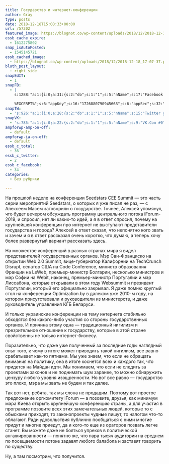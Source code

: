 ```yaml
---
title: Государство и интернет-конференции
author: Gray
type: posts
date: 2018-12-18T15:08:33+00:00
url: /57202
featured_image: https://blognot.co/wp-content/uploads/2018/12/2018-12-18_17-07-37.png
essb_cache_expire:
  - 1612275802
snap_isAutoPosted:
  - 1545145721
essb_cached_image:
  - https://blognot.co/wp-content/uploads/2018/12/2018-12-18_17-07-37.png
bluth_post_layout:
  - right_side
snapEdIT:
  - 1
snapFB:
  - |
    s:1288:"a:1:{i:0;a:31:{s:2:"do";s:1:"1";s:5:"nName";s:17:"Facebook personal";s:9:"msgFormat";s:20:"%TITLE%
    
    %EXCERPT%";s:6:"appKey";s:16:"1726880790945663";s:6:"appSec";s:32:"9915e38ff56996512e9713516c208c4d";s:8:"postType";s:1:"A";s:7:"fltrsOn";i:0;s:5:"fltrs";a:0:{}s:7:"proxyOn";i:0;s:7:"useSURL";i:0;s:1:"v";i:350;s:3:"tpt";s:0:"";s:11:"attachVideo";s:1:"N";s:6:"imgUpl";s:1:"T";s:10:"riComments";s:1:"1";s:12:"riCommentsAA";s:1:"1";s:4:"uMsg";s:0:"";s:11:"accessToken";s:173:"EAAYilsQdH38BAGbBWNeledCJfoCAbh3ym4AOo7xEODbekVAReIRhhi0LAnzPFNAwaat0Tr1xSJoAvsAFJk0GUGmV2bqZBhT8qI3VwPtz681jKSyEZAIsTKbzUciHsYWcVzInMTeIEJAXIR5anW46o6j9lA64XdLsvmYOjvegZDZD";s:8:"authUser";s:17:"10212468541884244";s:12:"authUserName";s:29:"Сергей Петренко";s:4:"pgID";s:32:"133222213376133_2235712893127044";s:9:"wpImgSize";s:4:"full";s:15:"pageAccessToken";s:176:"EAAYilsQdH38BAArYgqPRN5Wkz8N7LbEeqSIxC3YgROS4wqFWGbWukrZAbZC3z29OUDS9aG6y2h0W58mSyspXyC6aBd8RGJaMJlT7C9ortS4TT31ZBIvo0g5meW1hqZBhrwyhi1lmelpiXeH7UBmA6a6BHdHcPFBvFiL4WBZB4NwZDZD";s:8:"isPosted";s:1:"1";s:7:"postURL";s:62:"http://www.facebook.com/133222213376133/posts/2235712893127044";s:5:"pDate";s:19:"2018-12-18 15:08:39";s:9:"isAutoImg";s:1:"A";s:8:"imgToUse";s:0:"";s:9:"isAutoURL";s:1:"A";s:8:"urlToUse";s:0:"";s:4:"doFB";i:0;}}";
snapTW:
  - 's:926:"a:1:{i:0;a:28:{s:2:"do";s:1:"1";s:5:"nName";s:15:"Twitter gray_ru";s:9:"msgFormat";s:14:"%TITLE%  %URL%";s:6:"appKey";s:21:"TtnkhV5ieh7aGiSY4OoJQ";s:6:"appSec";s:41:"HFj5WK0WRg2zQs87LI37ZGRCriUhl7f6tO7YrFVuk";s:7:"fltrsOn";i:0;s:5:"fltrs";a:0:{}s:7:"proxyOn";i:0;s:7:"useSURL";i:0;s:1:"v";i:350;s:5:"twURL";s:27:"https://twitter.com/gray_ru";s:11:"accessToken";s:50:"8518642-cnreXiVT5UwLikpn799CLpoo1W61fufZeTA4z39PIi";s:14:"accessTokenSec";s:45:"36nJUfLC6ZS1VLbdK44CrCxDUIE5u1wYJEQCYnKoKXAUs";s:5:"tw140";i:0;s:10:"riComments";s:1:"1";s:11:"riCommentsM";s:1:"1";s:12:"riCommentsAA";s:1:"1";s:8:"attchImg";s:1:"1";s:9:"wpImgSize";s:4:"full";s:8:"isPosted";s:1:"1";s:4:"pgID";s:19:"1075045189503324160";s:7:"postURL";s:54:"https://twitter.com/gray_ru/status/1075045189503324160";s:5:"pDate";s:19:"2018-12-18 15:08:41";s:9:"isAutoImg";s:1:"A";s:8:"imgToUse";s:0:"";s:9:"isAutoURL";s:1:"A";s:8:"urlToUse";s:0:"";s:4:"doTW";i:0;}}";'
snapVK:
  - 's:785:"a:1:{i:0;a:22:{s:2:"do";s:1:"1";s:5:"nName";s:9:"VK.Com #0";s:9:"msgFormat";s:9:"%EXCERPT%";s:8:"postType";s:1:"I";s:7:"fltrsOn";i:0;s:5:"fltrs";a:0:{}s:7:"proxyOn";i:0;s:7:"useSURL";i:0;s:1:"v";i:350;s:3:"url";s:22:"https://vk.com/gray_ru";s:5:"appID";s:7:"2004042";s:4:"pgID";s:7:"gray_ru";s:8:"authResp";s:159:"https://oauth.vk.com/blank.html#access_token=7c266a94fb1122969e25b20763c347a5bc800e03810fc03ac8d80b4ada40944a2b4a9800ea2c258865182&expires_in=0&user_id=1003673";s:9:"wpImgSize";s:4:"full";s:12:"appAuthToken";s:85:"7c266a94fb1122969e25b20763c347a5bc800e03810fc03ac8d80b4ada40944a2b4a9800ea2c258865182";s:11:"appAuthUser";s:7:"1003673";s:7:"pgIntID";s:7:"1003673";s:9:"isAutoImg";s:1:"A";s:8:"imgToUse";s:0:"";s:9:"isAutoURL";s:1:"A";s:8:"urlToUse";s:0:"";s:4:"doVK";i:0;}}";'
ampforwp-amp-on-off:
  - default
ampforwp-ia-on-off:
  - default
essb_c_total:
  - 36
essb_c_twitter:
  - 2
essb_c_facebook:
  - 34
categories:
  - Без рубрики

---
```








На прошлой неделе на конференции Seedstars CEE Summit — это часть серии мероприятий Seedstars, о которых я уже писал не раз, — с Алексеем Масем заговорили о государстве. Точнее, Алексей упомянул, что будет вечером обсуждать программу центрального потока iForum-2019, и спросил, нет ли каких-то идей, а я в ответ спросил, почему на крупнейшей конференции про интернет не выступают представители государства и города? Алексей в ответ сказал, что непонятно кого звать и зачем и я в ответ рассказал очень коротко, что думаю, а теперь хочу более развернутый вариант рассказать здесь.

На множестве конференций в разных странах мира я видел представителей государственных органов. Мэр Сан-Франциско на открытии Web 2.0 Summit, вице-губернатор Калифорнии на TechCrunch Disrupt, сенатор США на Code Conference, министр образования Франции на LeWeb, премьер-министр Болгарии, несколько министров и мэр Софии на Webit, наконец, премьер-министр Португалии и мэр Лиссабона, которые открывали в этом году Websummit и президент Португалии, который его официально закрывал. Я даже помню круглый стол на конференции Optimization.by в далеком уже 2010-м году, на котором присутствовали и руководители из министерств, и даже руководитель управления КГБ Беларуси.

И только украинские конференции на тему интернета стабильно обходятся без какого-либо участия со стороны государственных органов. И причина этому одна — традиционный нигилизм и презрительное отношение к государству, которые в этой стране свойственны не только интернет-бизнесу. 

Поразительно, что даже уже полученный за последние годы наглядный опыт того, к чему в итоге может приводить такой нигилизм, все равно срабатывает как-то пятнами. Мы уже знаем, что если не обращать внимания на политику, она в итоге коснется всех и каждого так, что придется на Майдан идти. Мы понимаем, что если не следить за проектами законов и не поднимать шум заранее, то можно обнаружить цензуру любого уровня изощренности. Но вот все равно — государство это плохо, мэра мы звать не будем и так далее.

Так вот нет, ребята, так мы слона не продадим. Поэтому вот простое предложение оргкомитету iForum — а позовите, друзья, как минимум мэра Киева открыть крупнейшую конференцию страны, а для участия в программе позовите всех этих замечательных людей, которые то с обысками приходят, то законопроекты чудн**ы**е пишут, то налогом что-то облагают. Ради удовольствия публично пообщаться с ними многие придут и многие приедут, да и кого-то еще из ораторов позвать легче станет. Вы можете даже не бояться упреков в политической ангажированности — понятно же, что пара тысяч аудитории на среднем по посещаемости потоке задавят любого балабола и заставят говорить по существу.

Ну, а там посмотрим, что получится.